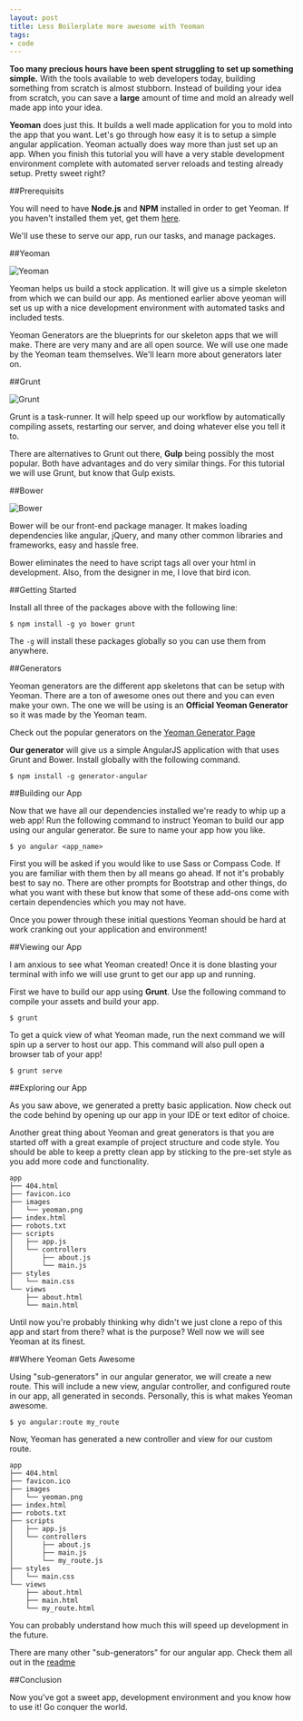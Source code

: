 ```yaml
---
layout: post
title: Less Boilerplate more awesome with Yeoman
tags:
- code
---
```


**Too many precious hours have been spent struggling to set up something simple.** With the tools available to web developers today, building something from scratch is almost stubborn. Instead of building your idea from scratch, you can save a **large** amount of time and mold an already well made app into your idea.

**Yeoman** does just this. It builds a well made application for you to mold into the app that you want. Let's go through how easy it is to setup a simple angular application. Yeoman actually does way more than just set up an app. When you finish this tutorial you will have a very stable development environment complete with automated server reloads and testing already setup. Pretty sweet right?

##Prerequisits

You will need to have **Node.js** and **NPM** installed in order to get Yeoman. If you haven't installed them yet, get them [here](http://nodejs.org/download).

We'll use these to serve our app, run our tasks, and manage packages.

##Yeoman

![Yeoman](http://juristr.com/blog/assets/imgs/node-grunt-yeoman/yeoman-logo.png)

Yeoman helps us build a stock application. It will give us a simple skeleton from which we can build our app. As mentioned earlier above yeoman will set us up with a nice development environment with automated tasks and included tests.

Yeoman Generators are the blueprints for our skeleton apps that we will make. There are very many and are all open source. We will use one made by the Yeoman team themselves. We'll learn more about generators later on.

##Grunt

![Grunt](http://juristr.com/blog/assets/imgs/node-grunt-yeoman/grunt-logo.jpeg)

Grunt is a task-runner. It will help speed up our workflow by automatically compiling assets, restarting our server, and doing whatever else you tell it to.

There are alternatives to Grunt out there, **Gulp** being possibly the most popular. Both have advantages and do very similar things. For this tutorial we will use Grunt, but know that Gulp exists.

##Bower

![Bower](http://juristr.com/blog/assets/imgs/node-grunt-yeoman/bower-logo.png)

Bower will be our front-end package manager. It makes loading dependencies like angular, jQuery, and many other common libraries and frameworks, easy and hassle free.

Bower eliminates the need to have script tags all over your html in development. Also, from the designer in me, I love that bird icon.

##Getting Started

Install all three of the packages above with the following line:

```
$ npm install -g yo bower grunt
```

The `-g` will install these packages globally so you can use them from anywhere.

##Generators

Yeoman generators are the different app skeletons that can be setup with Yeoman. There are a ton of awesome ones out there and you can even make your own. The one we will be using is an **Official Yeoman Generator** so it was made by the Yeoman team.

Check out the popular generators on the [Yeoman Generator Page](http://yeoman.io/generators)

**Our generator** will give us a simple AngularJS application with that uses Grunt and Bower. Install globally with the following command.

```
$ npm install -g generator-angular
```

##Building our App

Now that we have all our dependencies installed we're ready to whip up a web app! Run the following command to instruct Yeoman to build our app using our angular generator. Be sure to name your app how you like.

```
$ yo angular <app_name>
```

First you will be asked if you would like to use Sass or Compass Code. If you are familiar with them then by all means go ahead. If not it's probably best to say no. There are other prompts for Bootstrap and other things, do what you want with these but know that some of these add-ons come with certain dependencies which you may not have.

Once you power through these initial questions Yeoman should be hard at work cranking out your application and environment!

##Viewing our App

I am anxious to see what Yeoman created! Once it is done blasting your terminal with info we will use grunt to get our app up and running.

First we have to build our app using **Grunt**. Use the following command to compile your assets and build your app.

```
$ grunt
```

To get a quick view of what Yeoman made, run the next command we will spin up a server to host our app. This command will also pull open a browser tab of your app!

```
$ grunt serve
```

##Exploring our App

As you saw above, we generated a pretty basic application. Now check out the code behind by opening up our app in your IDE or text editor of choice.

Another great thing about Yeoman and great generators is that you are started off with a great example of project structure and code style. You should be able to keep a pretty clean app by sticking to the pre-set style as you add more code and functionality.

```
app
├── 404.html
├── favicon.ico
├── images
│   └── yeoman.png
├── index.html
├── robots.txt
├── scripts
│   ├── app.js
│   └── controllers
│       ├── about.js
│       └── main.js
├── styles
│   └── main.css
└── views
    ├── about.html
    └── main.html

```

Until now you're probably thinking why didn't we just clone a repo of this app and start from there? what is the purpose? Well now we will see Yeoman at its finest.

##Where Yeoman Gets Awesome

Using "sub-generators" in our angular generator, we will create a new route. This will include a new view, angular controller, and configured route in our app, all generated in seconds. Personally, this is what makes Yeoman awesome.

```
$ yo angular:route my_route
```

Now, Yeoman has generated a new controller and view for our custom route.

```
app
├── 404.html
├── favicon.ico
├── images
│   └── yeoman.png
├── index.html
├── robots.txt
├── scripts
│   ├── app.js
│   └── controllers
│       ├── about.js
│       ├── main.js
│       └── my_route.js
├── styles
│   └── main.css
└── views
    ├── about.html
    ├── main.html
    └── my_route.html
```

You can probably understand how much this will speed up development in the future.

There are many other "sub-generators" for our angular app. Check them all out in the [readme](https://github.com/yeoman/generator-angular)

##Conclusion

Now you've got a sweet app, development environment and you know how to use it! Go conquer the world.
